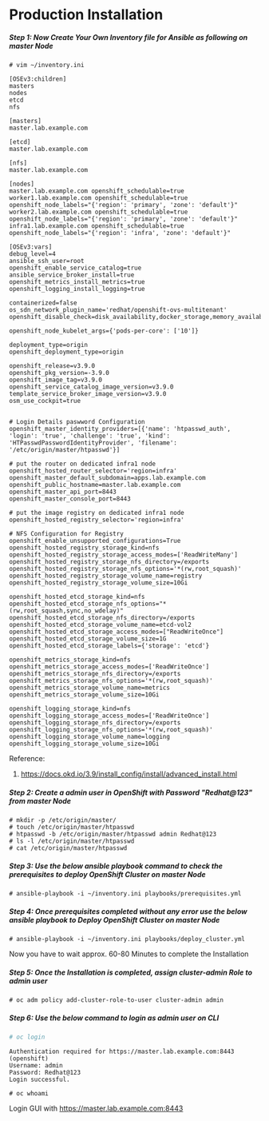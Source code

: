 # Production Installation

##### Step 1: Now Create Your Own Inventory file for Ansible as following on master Node

```shell
# vim ~/inventory.ini
```

```
[OSEv3:children]
masters
nodes
etcd
nfs

[masters]
master.lab.example.com

[etcd]
master.lab.example.com

[nfs]
master.lab.example.com

[nodes]
master.lab.example.com openshift_schedulable=true
worker1.lab.example.com openshift_schedulable=true openshift_node_labels="{'region': 'primary', 'zone': 'default'}"
worker2.lab.example.com openshift_schedulable=true openshift_node_labels="{'region': 'primary', 'zone': 'default'}"
infra1.lab.example.com openshift_schedulable=true openshift_node_labels="{'region': 'infra', 'zone': 'default'}"

[OSEv3:vars]
debug_level=4
ansible_ssh_user=root
openshift_enable_service_catalog=true
ansible_service_broker_install=true
openshift_metrics_install_metrics=true
openshift_logging_install_logging=true

containerized=false
os_sdn_network_plugin_name='redhat/openshift-ovs-multitenant'
openshift_disable_check=disk_availability,docker_storage,memory_availability,docker_image_availability

openshift_node_kubelet_args={'pods-per-core': ['10']}

deployment_type=origin
openshift_deployment_type=origin

openshift_release=v3.9.0
openshift_pkg_version=-3.9.0
openshift_image_tag=v3.9.0
openshift_service_catalog_image_version=v3.9.0
template_service_broker_image_version=v3.9.0
osm_use_cockpit=true


# Login Details paswword Configuration
openshift_master_identity_providers=[{'name': 'htpasswd_auth', 'login': 'true', 'challenge': 'true', 'kind': 'HTPasswdPasswordIdentityProvider', 'filename': '/etc/origin/master/htpasswd'}]

# put the router on dedicated infra1 node
openshift_hosted_router_selector='region=infra'
openshift_master_default_subdomain=apps.lab.example.com
openshift_public_hostname=master.lab.example.com
openshift_master_api_port=8443
openshift_master_console_port=8443

# put the image registry on dedicated infra1 node
openshift_hosted_registry_selector='region=infra'

# NFS Configuration for Registry
openshift_enable_unsupported_configurations=True
openshift_hosted_registry_storage_kind=nfs
openshift_hosted_registry_storage_access_modes=['ReadWriteMany']
openshift_hosted_registry_storage_nfs_directory=/exports
openshift_hosted_registry_storage_nfs_options='*(rw,root_squash)'
openshift_hosted_registry_storage_volume_name=registry
openshift_hosted_registry_storage_volume_size=10Gi

openshift_hosted_etcd_storage_kind=nfs
openshift_hosted_etcd_storage_nfs_options="*(rw,root_squash,sync,no_wdelay)"
openshift_hosted_etcd_storage_nfs_directory=/exports
openshift_hosted_etcd_storage_volume_name=etcd-vol2
openshift_hosted_etcd_storage_access_modes=["ReadWriteOnce"]
openshift_hosted_etcd_storage_volume_size=1G
openshift_hosted_etcd_storage_labels={'storage': 'etcd'}

openshift_metrics_storage_kind=nfs
openshift_metrics_storage_access_modes=['ReadWriteOnce']
openshift_metrics_storage_nfs_directory=/exports
openshift_metrics_storage_nfs_options='*(rw,root_squash)'
openshift_metrics_storage_volume_name=metrics
openshift_metrics_storage_volume_size=10Gi

openshift_logging_storage_kind=nfs
openshift_logging_storage_access_modes=['ReadWriteOnce']
openshift_logging_storage_nfs_directory=/exports
openshift_logging_storage_nfs_options='*(rw,root_squash)'
openshift_logging_storage_volume_name=logging
openshift_logging_storage_volume_size=10Gi
```

Reference:

1. https://docs.okd.io/3.9/install_config/install/advanced_install.html

##### Step 2: Create a admin user in OpenShift with Password "Redhat@123" from master Node

```shell
# mkdir -p /etc/origin/master/
# touch /etc/origin/master/htpasswd
# htpasswd -b /etc/origin/master/htpasswd admin Redhat@123
# ls -l /etc/origin/master/htpasswd
# cat /etc/origin/master/htpasswd
```

##### Step 3: Use the below ansible playbook command to check the prerequisites to deploy OpenShift Cluster on master Node

```shell
# ansible-playbook -i ~/inventory.ini playbooks/prerequisites.yml
```





##### Step 4: Once prerequisites completed without any error use the below ansible playbook to Deploy OpenShift Cluster on master Node

```shell
# ansible-playbook -i ~/inventory.ini playbooks/deploy_cluster.yml
```

Now you have to wait approx. 60-80 Minutes to complete the Installation





##### Step 5: Once the Installation is completed, assign cluster-admin Role to admin user

```shell
# oc adm policy add-cluster-role-to-user cluster-admin admin
```

##### Step 6: Use the below command to login as admin user on CLI

```bash
# oc login
```

```
Authentication required for https://master.lab.example.com:8443 (openshift)
Username: admin
Password: Redhat@123
Login successful.
```

```shell
# oc whoami
```

Login GUI  with https://master.lab.example.com:8443
